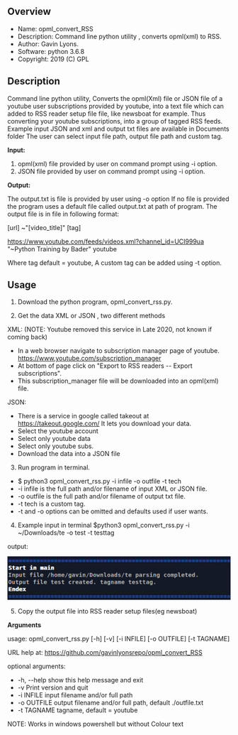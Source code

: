 Overview
--------------------------------------------
* Name: opml_convert_RSS
* Description: Command line python utility , converts opml(xml) to RSS.
* Author: Gavin Lyons.
* Software: python 3.6.8
* Copyright: 2019 (C) GPL 
 
Description
---------

Command line python utility, 
Converts the opml(Xml) file or JSON file of a youtube user subscriptions provided by youtube, 
into a text file which can added to RSS reader setup file
file, like newsboat for example. Thus converting your youtube subscriptions,
into a group of tagged RSS feeds. 
Example input JSON and xml and output txt files are available in Documents folder
The user can select input file path, output file path and custom tag.

**Input:**

1. opml(xml) file provided by user on command prompt using -i option.
2. JSON file  provided by user on command prompt using -i option.

**Output:**

The output.txt is file is provided by user using -o option 
If no file is provided the program uses a default file called output.txt at path of
program. The output file is in file in following format:

[url] ~"[video_title]" [tag]

https://www.youtube.com/feeds/videos.xml?channel_id=UCI999ua  "~Python Training by Bader"  youtube

Where tag default = youtube, A custom tag can be added using -t option.

Usage
--------

1. Download the python program, opml_convert_rss.py.

2. Get the data XML or JSON , two different methods

XML: (NOTE: Youtube removed  this service in Late 2020, not known if coming back)

* In a web browser navigate to subscription manager page of youtube.
https://www.youtube.com/subscription_manager
* At bottom of page click on "Export to RSS readers -- Export subscriptions".
* This subscription_manager file will be downloaded into an opml(xml) file.

JSON:

* There is a service in google called takeout at https://takeout.google.com/
It lets you download your data.
* Select the youtube account
* Select only youtube data
* Select only youtube subs.
* Download the data into a JSON file 

3. Run program in terminal. 

* $ python3 opml_convert_rss.py -i infile -o outfile -t tech
* -i infile is the full path and/or filename of input XML or JSON file.
* -o outfile is the full path and/or filename of output txt file.
* -t tech is a custom tag.
* -t and -o options can be omitted and defaults used if user wants.

4. Example input in terminal $python3 opml_convert_rss.py -i ~/Downloads/te -o test -t testtag

output:

![SS](https://raw.githubusercontent.com/gavinlyonsrepo/opml_convert_RSS/master/screenshots/opml.png)

5. Copy the output file into RSS reader setup files(eg newsboat)
 
 
**Arguments**

usage: opml_convert_rss.py [-h] [-v] [-i INFILE] [-o OUTFILE] [-t TAGNAME]

URL help at: https://github.com/gavinlyonsrepo/opml_convert_RSS

optional arguments:

* -h, --help  show this help message and exit
* -v          Print version and quit
* -i INFILE   input filename and/or full path
* -o OUTFILE  output filename and/or full path, default ./outfile.txt
* -t TAGNAME  tagname, default = youtube

NOTE: Works in windows powershell but without Colour text
